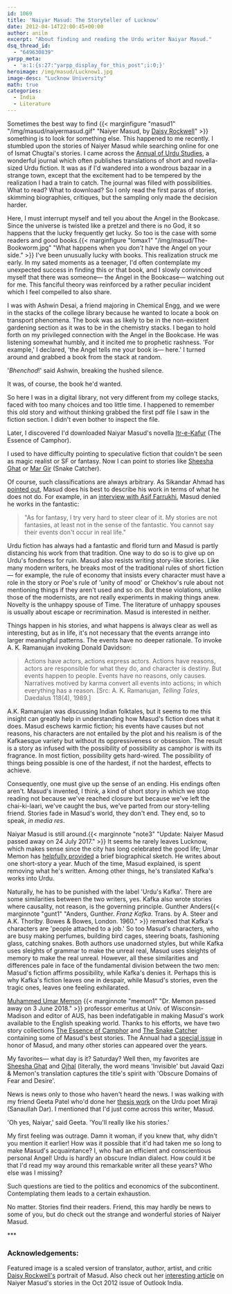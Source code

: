 ```yaml
---
id: 1069
title: 'Naiyar Masud: The Storyteller of Lucknow'
date: 2012-04-14T22:00:45+00:00
author: anilm
excerpt: "About finding and reading the Urdu writer Naiyar Masud."
dsq_thread_id:
  - "649630839"
yarpp_meta:
  - 'a:1:{s:27:"yarpp_display_for_this_post";i:0;}'
heroimage: /img/masud/Lucknow1.jpg
image-desc: "Lucknow University"
math: true
categories:
  - India
  - Literature
---
```

Sometimes the best way to find
{{< marginfigure "masud1" "/img/masud/naiyermasud.gif" "Naiyer Masud, by [Daisy Rockwell](http://www.daisyrockwell.com/)" >}}  something is to look for something else. This happened to me recently. I stumbled upon the stories of Naiyer Masud while searching online for one of Ismat Chugtai's stories. I came across the [Annual of Urdu Studies](https://minds.wisconsin.edu/handle/1793/11485), a wonderful journal which often publishes translations of short and novella-sized Urdu fiction. It was as if I'd wandered into a wondrous bazaar in a strange town, except that the excitement had to be tempered by the realization I had a train to catch. The journal was filled with possibilities. What to read? What to download? So I only read the first paras of stories, skimming biographies, critiques, but the sampling only made the decision harder.

Here, I must interrupt myself and tell you about the Angel in the Bookcase. Since the universe is twisted like a pretzel and there is no God, it so happens that the lucky frequently get lucky. So too is the case with some readers and good books.{{< marginfigure "lomax1" "/img/masud/The-Bookworm.jpg" "What happens when you _don't_ have the Angel on your side." >}} I've been unusually lucky with books. This realization struck me early. In my sated moments as a teenager, I'd often contemplate my unexpected success in finding this or that book, and I slowly convinced myself that there was someone&mdash; the Angel in the Bookcase&mdash; watching out for me. This fanciful theory was reinforced by a rather peculiar incident which I feel compelled to also share.

I was with Ashwin Desai, a friend majoring in Chemical Engg, and we were in the stacks of the college library because he wanted to locate a book on transport phenomena. The book was as likely to be in the non-existent gardening section as it was to be in the chemistry stacks. I began to hold forth on my privileged connection with the Angel in the Bookcase. He was listening somewhat humbly, and it incited me to prophetic rashness. 'For example,' I declared, 'the Angel tells me your book is&mdash; here.' I turned around and grabbed a book from the stack at random.

'_Bhenchod_!' said Ashwin, breaking the hushed silence.

It was, of course, the book he'd wanted.

So here I was in a digital library, not very different from my college stacks, faced with too many choices and too little time. I happened to remember this old story and without thinking grabbed the first pdf file I saw in the fiction section. I didn't even bother to inspect the file.

Later, I discovered I'd downloaded Naiyar Masud's novella [Itr-e-Kafur](http://digital.library.wisc.edu/1793/11985) (The Essence of Camphor).

I used to have difficulty pointing to speculative fiction that couldn't be seen as magic realist or SF or fantasy. Now I can point to stories like [Sheesha Ghat](http://digital.library.wisc.edu/1793/11987) or [Mar Gir](http://digital.library.wisc.edu/1793/18331) (Snake Catcher).

Of course, such classifications are always arbitrary. As Sikandar Ahmad has [pointed out](http://digital.library.wisc.edu/1793/30562), Masud does his best to describe his work in terms of what he does not do. For example, in an [interview with Asif Farrukhi](http://digital.library.wisc.edu/1793/12013), Masud denied he works in the fantastic:

>"As for fantasy, I try very hard to steer clear of it. My stories are not fantasies, at least not in the sense of the fantastic. You cannot say their events don't occur in real life."

Urdu fiction has always had a fantastic and florid turn and Masud is partly distancing his work from that tradition. One way to do so is to give up on Urdu's fondness for ruin. Masud also resists writing story-like stories. Like many modern writers, he breaks most of the traditional rules of short fiction&mdash; for example, the rule of economy that insists every character must have a role in the story or Poe's rule of 'unity of mood' or Chekhov's rule about not mentioning things if they aren't used and so on. But these violations, unlike those of the modernists, are not really experiments in making things anew. Novelty is the unhappy spouse of Time. The literature of unhappy spouses is usually about escape or recrimination. Masud is interested in neither.

Things happen in his stories, and what happens is always clear as well as interesting, but as in life, it's not necessary that the events arrange into larger meaningful patterns. The events have no deeper rationale. To invoke A. K. Ramanujan invoking Donald Davidson:

> Actions have actors, actions express actors. Actions have reasons, actors are responsible for what they do, and character is destiny. But events happen to people. Events have no reasons, only causes. Narratives motived by karma convert all events into actions; in which everything has a reason. [Src: A. K. Ramanujan, _Telling Tales_, Daedalus 118(4), 1989.]

A.K. Ramanujan was discussing Indian folktales, but it seems to me this insight can greatly help in understanding how Masud's fiction does what it does. Masud eschews karmic fiction; his events have causes but not reasons, his characters are not entailed by the plot and his realism is of the Kafkaesque variety but without its oppressiveness or obsession. The result is a story as infused with the possibility of possibility as camphor is with its fragrance. In most fiction, possibility gets hard-wired. The possibility of things being possible is one of the hardest, if not the hardest, effects to achieve.

Consequently, one must give up the sense of an ending. His endings often aren't. Masud's invented, I think, a kind of short story in which we stop reading not because we've reached closure but because we've left the chai-ki-laari, we've caught the bus, we've parted from our story-telling friend. Stories fade in Masud's world, they don't end. They end, so to speak, _in media res_.

Naiyar Masud is still around.{{< marginnote "note3" "Update: Naiyer Masud passed away on 24 July 2017." >}} It seems he rarely leaves Lucknow, which makes sense since the city has long celebrated the good life; Umar Memon has [helpfully provided](http://digital.library.wisc.edu/1793/11983) a brief biographical sketch. He writes about one short-story a year. Much of the time, Masud explained, is spent removing what he's written. Among other things, he's translated Kafka's works into Urdu.

Naturally, he has to be punished with the label 'Urdu's Kafka'. There are some similarities between the two writers, yes. Kafka also wrote stories where causality, not reason, is the governing principle. Gunther Anders{{< marginnote "gunt1" "Anders, Gunther.  _Franz Kafka_. Trans. by A. Steer and A.K. Thorlby. Bowes & Bowes, London. 1960." >}} remarked that Kafka's characters are 'people attached to a job.' So too Masud's characters, who are busy making perfumes, building bird cages, steering boats, fashioning glass, catching snakes. Both authors use unadorned styles, but while Kafka uses sleights of grammar to make the unreal real, Masud uses sleights of memory to make the real unreal. However, all these similarities and differences pale in face of the fundamental division between the two men: Masud's fiction affirms possibility, while Kafka's denies it. Perhaps this is why Kafka's fiction leaves one in despair, while Masud's stories, even the tragic ones, leaves one feeling exhilarated.

[Muhammed Umar Memon](https://en.wikipedia.org/wiki/Muhammad_Umar_Memon) {{< marginnote "memon1" "Dr. Memon passed away on 3 June 2018." >}} professor emeritus at Univ. of Wisconsin-Madison and editor of AUS, has been indefatigable in making Masud's work available to the English speaking world. Thanks to his efforts, we have two story collections [The Essence of Camphor](http://www.amazon.com/Essence-Camphor-Naiyer-Masud/dp/1565845838/ref=sr_1_1?ie=UTF8&qid=1334363601&sr=8-1) and [The Snake Catcher](http://www.amazon.com/Snake-Catcher-Naiyer-Masud/dp/1566566290) containing some of Masud's best stories. The Annual had a [special issue](http://www.urdustudies.com/Issue21/index.html) in honor of Masud, and many other stories can appeared over the years.

My favorites&mdash; what day is it? Saturday? Well then, my favorites are [Sheesha Ghat](http://www.urdustudies.com/Issue12/index.html) and [Ojhal](http://www.urdustudies.com/Issue12/index.html) (literally, the word means 'Invisible' but Javaid Qazi & Memon's translation captures the title's spirit with 'Obscure Domains of Fear and Desire'.

News is news only to those who haven't heard the news. I was walking with my friend Geeta Patel who'd done her [thesis work](http://www.amazon.com/Lyrical-Movements-Historical-Hauntings-Colonialism/dp/0804733295/ref=sr_1_1?ie=UTF8&qid=1334363432&sr=8-1) on the Urdu poet Miraji (Sanaullah Dar). I mentioned that I'd just come across this writer, Masud.

'Oh yes, Naiyar,' said Geeta. 'You'll really like his stories.'

My first feeling was outrage. Damn it woman, if you knew that, why didn't you mention it earlier! How was it possible that it'd had taken me so long to make Masud's acquaintance? I, who had an efficient and conscientious personal Angel! Urdu is hardly an obscure Indian dialect. How could it be that I'd read my way around this remarkable writer all these years? Who else was I missing?

Such questions are tied to the politics and economics of the subcontinent. Contemplating them leads to a certain exhaustion.

No matter. Stories find their readers. Friend, this may hardly be news to some of you, but do check out the strange and wonderful stories of Naiyer Masud.

\*\*\*

### Acknowledgements:

Featured image is a scaled version of translator, author, artist, and critic [Daisy Rockwell's](http://www.daisyrockwell.com/) portrait of Masud. Also check out her [interesting article](https://www.outlookindia.com/website/story/the-stay-at-home-man/282461) on Naiyer Masud's stories in the Oct 2012 issue of Outlook India.
